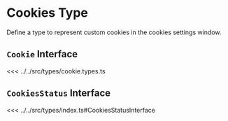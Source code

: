 # Cookies Type

Define a type to represent custom cookies in the cookies settings window.

## `Cookie` Interface

<<< ../../src/types/cookie.types.ts

## `CookiesStatus` Interface

<<< ../../src/types/index.ts#CookiesStatusInterface
